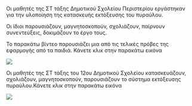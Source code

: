 Οι μαθητές της ΣΤ τάξης Δημοτικού Σχολείου Περιστερίου εργάστηκαν για την υλοποίηση
της κατασκευής εκτόξευσης του πυραύλου.

Οι ίδιοι παρουσιάζουν, μαγνητοσκοπούν, σχολιάζουν, παίρνουν συνεντεύξεις, δοκιμάζουν το έργο τους.

Το παρακάτω βίντεο παρουσιάζει μια από τις τελικές πρόβες της εφαρμογής από τα παιδιά. Κάνετε κλικ στην παρακάτω εικόνα

[![](http://img.youtube.com/vi/w099F_Mh6JI/0.jpg)](http://www.youtube.com/watch?v=w099F_Mh6JI "τελική πρόβα εκτόξευση πυραύλου")

Οι μαθητές της ΣΤ τάξης του 12ου Δημοτικού Σχολείου κατασκευάζουν, σχολιάζουν, μαγνητοσκοπούν, παρουσιάζουν το σύστημα εκτόξευσης πυραύλου.Κάνετε κλικ στην παρακάτω εικόνα


[![](http://img.youtube.com/vi/3I-5OIno_2U/0.jpg)](http://www.youtube.com/watch?v=3I-5OIno_2U "Οι μαθητές της ΣΤ τάξης του 12ου Δημοτικού σχολείου κατασκευάζουν το σύστημα εκτόξευσης πυραύλου")
